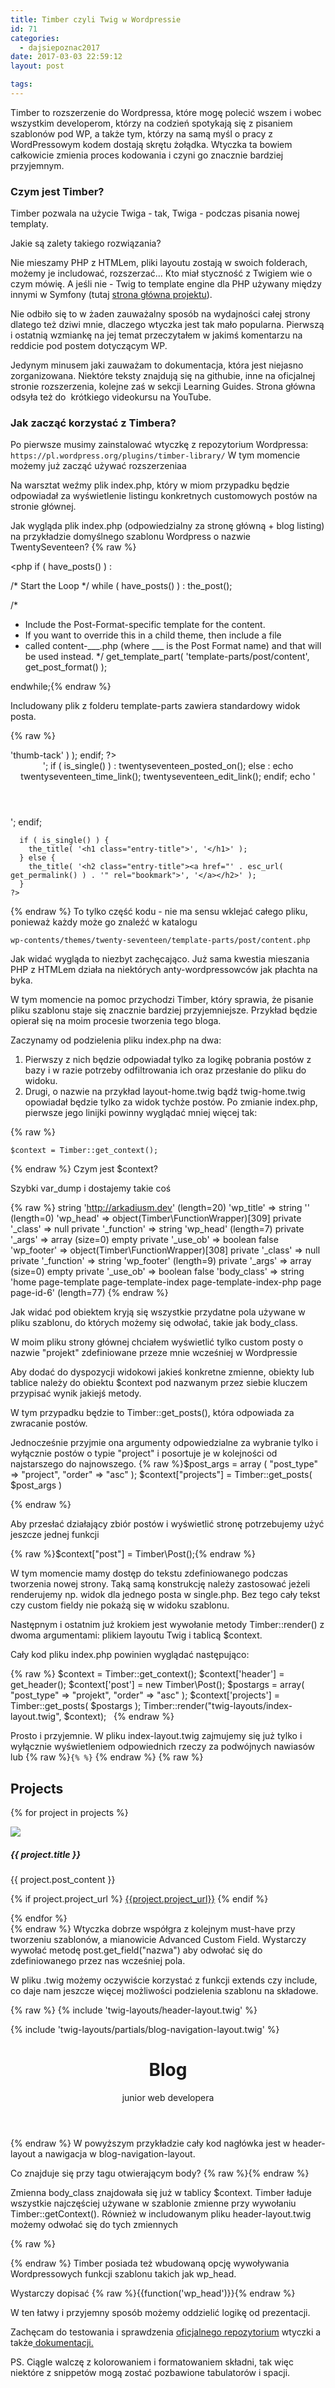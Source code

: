 ```yaml
---
title: Timber czyli Twig w Wordpressie
id: 71
categories:
  - dajsiepoznac2017
date: 2017-03-03 22:59:12
layout: post

tags:
---
```


Timber to rozszerzenie do Wordpressa, które mogę polecić wszem i wobec wszystkim developerom, którzy na codzień spotykają się z pisaniem szablonów pod WP, a także tym, którzy na samą myśl o pracy z WordPressowym kodem dostają skrętu żołądka. Wtyczka ta bowiem całkowicie zmienia proces kodowania i czyni go znacznie bardziej przyjemnym.

### Czym jest Timber?

Timber pozwala na użycie Twiga - tak, Twiga - podczas pisania nowej templaty.

Jakie są zalety takiego rozwiązania?

Nie mieszamy PHP z HTMLem, pliki layoutu zostają w swoich folderach, możemy je includować, rozszerzać... Kto miał styczność z Twigiem wie o czym mówię. A jeśli nie - Twig to template engine dla PHP używany między innymi w Symfony (tutaj [strona główna projektu](http://twig.sensiolabs.org/)).

Nie odbiło się to w żaden zauważalny sposób na wydajności całej strony dlatego też dziwi mnie, dlaczego wtyczka jest tak mało popularna. Pierwszą i ostatnią wzmiankę na jej temat przeczytałem w jakimś komentarzu na reddicie pod postem dotyczącym WP.

Jedynym minusem jaki zauważam to dokumentacja, która jest niejasno zorganizowana. Niektóre teksty znajdują się na githubie, inne na oficjalnej stronie rozszerzenia, kolejne zaś w sekcji Learning Guides. Strona główna odsyła też do  krótkiego videokursu na YouTube.

### Jak zacząć korzystać z Timbera?

Po pierwsze musimy zainstalować wtyczkę z repozytorium Wordpressa:
`https://pl.wordpress.org/plugins/timber-library/`
W tym momencie możemy już zacząć używać rozszerzeniaa

Na warsztat weźmy plik index.php, który w miom przypadku będzie odpowiadał za wyświetlenie listingu konkretnych customowych postów na stronie głównej.

Jak wygląda plik index.php (odpowiedzialny za stronę główną + blog listing) na przykładzie domyślnego szablonu Wordpress o nazwie TwentySeventeen?
{% raw %} 
<div id="primary" class="content-area">

<php if ( have_posts() ) :

/* Start the Loop */
while ( have_posts() ) : the_post();

/*
* Include the Post-Format-specific template for the content.
* If you want to override this in a child theme, then include a file
* called content-___.php (where ___ is the Post Format name) and that will be used instead.
*/
get_template_part( 'template-parts/post/content', get_post_format() );

endwhile;{% endraw %}
&nbsp;

Includowany plik z folderu template-parts zawiera standardowy widok posta.

{% raw %} 
  <?php
    if ( is_sticky() && is_home() ) :
      echo twentyseventeen_get_svg( array( 'icon' => 'thumb-tack' ) );
    endif;
  ?>
  <header class="entry-header">
    <?php
      if ( 'post' === get_post_type() ) :
        echo '<div class="entry-meta">';
          if ( is_single() ) :
            twentyseventeen_posted_on();
          else :
            echo twentyseventeen_time_link();
            twentyseventeen_edit_link();
          endif;
        echo '</div><!-- .entry-meta -->';
      endif;

      if ( is_single() ) {
        the_title( '<h1 class="entry-title">', '</h1>' );
      } else {
        the_title( '<h2 class="entry-title"><a href="' . esc_url( get_permalink() ) . '" rel="bookmark">', '</a></h2>' );
      }
    ?>
  </header><!-- .entry-header -->
{% endraw %}
To tylko część kodu - nie ma sensu wklejać całego pliku, ponieważ każdy może go znaleźć w katalogu

`wp-contents/themes/twenty-seventeen/template-parts/post/content.php`

Jak widać wygląda to niezbyt zachęcająco. Już sama kwestia mieszania PHP z HTMLem działa na niektórych anty-wordpressowców jak płachta na byka.

W tym momencie na pomoc przychodzi Timber, który sprawia, że pisanie pliku szablonu staje się znacznie bardziej przyjemniejsze. Przykład będzie opierał się na moim procesie tworzenia tego bloga.

Zaczynamy od podzielenia pliku index.php na dwa:

1.  Pierwszy z nich będzie odpowiadał tylko za logikę pobrania postów z bazy i w razie potrzeby odfiltrowania ich oraz przesłanie do pliku do widoku.
2.  Drugi, o nazwie na przykład layout-home.twig bądź twig-home.twig opowiadał będzie tylko za widok tychże postów.
Po zmianie index.php, pierwsze jego linijki powinny wyglądać mniej więcej tak:

{% raw %}

```
$context = Timber::get_context();
```

{% endraw %}
Czym jest $context?

Szybki var_dump i dostajemy takie coś

{% raw %} 
string 'http://arkadiusm.dev' (length=20)
'wp_title' => string '' (length=0)
'wp_head' =>
object(Timber\FunctionWrapper)[309]
private '_class' => null
private '_function' => string 'wp_head' (length=7)
private '_args' =>
array (size=0)
empty
private '_use_ob' => boolean false
'wp_footer' =>
object(Timber\FunctionWrapper)[308]
private '_class' => null
private '_function' => string 'wp_footer' (length=9)
private '_args' =>
array (size=0)
empty
private '_use_ob' => boolean false
'body_class' => string 'home page-template page-template-index page-template-index-php page page-id-6' (length=77)
{% endraw %}
&nbsp;

Jak widać pod obiektem kryją się wszystkie przydatne pola używane w pliku szablonu, do których możemy się odwołać, takie jak body_class.

W moim pliku strony głównej chciałem wyświetlić tylko custom posty o nazwie "projekt" zdefiniowane przeze mnie wcześniej w Wordpressie

Aby dodać do dyspozycji widokowi jakieś konkretne zmienne, obiekty lub tablice należy do obiektu $context pod nazwanym przez siebie kluczem przypisać wynik jakiejś metody.

W tym przypadku będzie to Timber::get_posts(), która odpowiada za zwracanie postów.

Jednocześnie przyjmie ona argumenty odpowiedzialne za wybranie tylko i wyłącznie postów o typie "project" i posortuje je w kolejności od najstarszego do najnowszego.
{% raw %}$post_args = array ( "post_type" =&gt; "project", "order" =&gt; "asc" );
$context["projects"] = Timber::get_posts( $post_args )

{% endraw %}

Aby przesłać działający zbiór postów i wyświetlić stronę potrzebujemy użyć jeszcze jednej funkcji

{% raw %}$context["post"] = Timber\Post();{% endraw %}

W tym momencie mamy dostęp do tekstu zdefiniowanego podczas tworzenia nowej strony. Taką samą konstrukcję należy zastosować jeżeli renderujemy np. widok dla jednego posta w single.php. Bez tego cały tekst czy custom fieldy nie pokażą się w widoku szablonu.

Następnym i ostatnim już krokiem jest wywołanie metody Timber::render() z dwoma argumentami: plikiem layoutu Twig i tablicą $context.

Cały kod pliku index.php powinien wyglądać następująco:

{% raw %}
$context = Timber::get_context();
$context['header'] = get_header();
$context['post'] = new Timber\Post();
$postargs = array(
"post_type" => "projekt",
"order" => "asc"
);
$context['projects'] = Timber::get_posts( $postargs );
Timber::render("twig-layouts/index-layout.twig", $context);
&nbsp;
{% endraw %}

Prosto i przyjemnie. W pliku index-layout.twig zajmujemy się już tylko i wyłącznie wyświetleniem odpowiednich rzeczy za podwójnych nawiasów lub {% raw %}`{% %}` {% endraw %}
{% raw %}<section id="projects" class="section section--projects">
<h2 class="section__title">Projects</h2>
<div class="section__content project__container">

{% for project in projects %}
<div class="project">

<img class="project__image" src="{{project.thumbnail}}" />
<h5 class="project__title">{{ project.title }}</h5>
{{ project.post_content }}

{% if project.project_url %}
<a class="project__link" href="{{project.project_url}}">{{project.project_url}}</a>
{% endif %}

</div>
{% endfor %}

</div>
</section>
{% endraw %}
Wtyczka dobrze współgra z kolejnym must-have przy tworzeniu szablonów, a mianowicie Advanced Custom Field. Wystarczy wywołać metodę  post.get_field("nazwa") aby odwołać się do zdefiniowanego przez nas wcześniej pola.

W pliku .twig możemy oczywiście korzystać z funkcji extends czy include, co daje nam jeszcze więcej możliwości podzielenia szablonu na składowe.

{% raw %}
{% include 'twig-layouts/header-layout.twig' %}

<body class="{{ body_class }}">
  {% include 'twig-layouts/partials/blog-navigation-layout.twig' %}
  <header class="blog-header">
  <div class="container">
    <h1 class="blog-header__title">Blog </h1>
    <p class="blog-header__subtitle">junior web developera</p>

  </div>
  </header>

{% endraw %}
W powyższym przykładzie cały kod nagłówka jest w header-layout a nawigacja w blog-navigation-layout.

Co znajduje się przy tagu otwierającym body?
{% raw %}<body class="{{ body_class }}">{% endraw %}

Zmienna body_class znajdowała się już w tablicy $context. Timber ładuje wszystkie najczęściej używane w szablonie zmienne przy wywołaniu Timber::getContext(). Również w includowanym pliku header-layout.twig możemy odwołać się do tych zmiennych

{% raw %}<meta name="description" content="{{site.description}}">
   <link rel="stylesheet" href="{{site.theme.link}}/style.css" type="text/css" />{% endraw %}
Timber posiada też wbudowaną opcję wywoływania Wordpressowych funkcji szablonu takich jak wp_head.

Wystarczy dopisać
{% raw %}{{function('wp_head')}}{% endraw %}

W ten łatwy i przyjemny sposób możemy oddzielić logikę od prezentacji.


Zachęcam do testowania i sprawdzenia [oficjalnego repozytorium](https://github.com/timber/timber) wtyczki a także[ dokumentacji.](https://upstatement.com/timber/)


PS. Ciągle walczę z kolorowaniem i formatowaniem składni, tak więc niektóre z snippetów mogą zostać pozbawione tabulatorów i spacji.